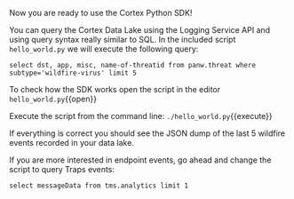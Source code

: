 Now you are ready to use the Cortex Python SDK!

You can query the Cortex Data Lake using the Logging Service API and using query
syntax really similar to SQL. In the included script `hello_world.py` we will execute
the following query:

`select dst, app, misc, name-of-threatid from panw.threat where subtype='wildfire-virus' limit 5`

To check how the SDK works open the script in the editor `hello_world.py`{{open}}

Execute the script from the command line: `./hello_world.py`{{execute}}

If everything is correct you should see the JSON dump of the last 5 wildfire events
recorded in your data lake.

If you are more interested in endpoint events, go ahead and change the script
to query Traps events:

`select messageData from tms.analytics limit 1`
